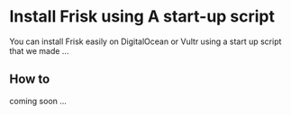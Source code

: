 # Install Frisk using A start-up script

You can install Frisk easily on DigitalOcean or Vultr using a start up script that we made ... 

## How to
coming soon ...